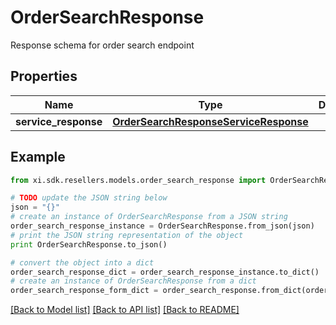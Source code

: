 # OrderSearchResponse

Response schema for order search endpoint

## Properties

Name | Type | Description | Notes
------------ | ------------- | ------------- | -------------
**service_response** | [**OrderSearchResponseServiceResponse**](OrderSearchResponseServiceResponse.md) |  | [optional] 

## Example

```python
from xi.sdk.resellers.models.order_search_response import OrderSearchResponse

# TODO update the JSON string below
json = "{}"
# create an instance of OrderSearchResponse from a JSON string
order_search_response_instance = OrderSearchResponse.from_json(json)
# print the JSON string representation of the object
print OrderSearchResponse.to_json()

# convert the object into a dict
order_search_response_dict = order_search_response_instance.to_dict()
# create an instance of OrderSearchResponse from a dict
order_search_response_form_dict = order_search_response.from_dict(order_search_response_dict)
```
[[Back to Model list]](../README.md#documentation-for-models) [[Back to API list]](../README.md#documentation-for-api-endpoints) [[Back to README]](../README.md)


